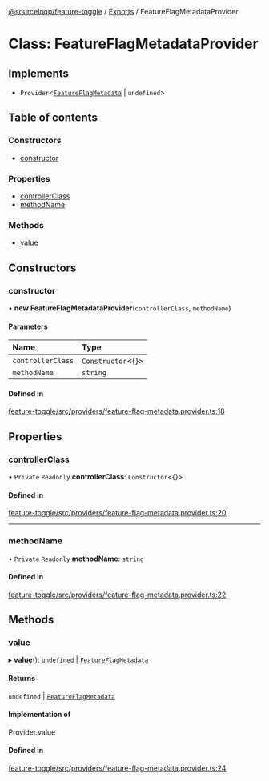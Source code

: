 [@sourceloop/feature-toggle](../README.md) / [Exports](../modules.md) / FeatureFlagMetadataProvider

# Class: FeatureFlagMetadataProvider

## Implements

- `Provider`<[`FeatureFlagMetadata`](../interfaces/FeatureFlagMetadata.md) \| `undefined`\>

## Table of contents

### Constructors

- [constructor](FeatureFlagMetadataProvider.md#constructor)

### Properties

- [controllerClass](FeatureFlagMetadataProvider.md#controllerclass)
- [methodName](FeatureFlagMetadataProvider.md#methodname)

### Methods

- [value](FeatureFlagMetadataProvider.md#value)

## Constructors

### constructor

• **new FeatureFlagMetadataProvider**(`controllerClass`, `methodName`)

#### Parameters

| Name | Type |
| :------ | :------ |
| `controllerClass` | `Constructor`<{}\> |
| `methodName` | `string` |

#### Defined in

[feature-toggle/src/providers/feature-flag-metadata.provider.ts:18](https://github.com/sourcefuse/loopback4-microservice-catalog/blob/089fc2dc0/packages/feature-toggle/src/providers/feature-flag-metadata.provider.ts#L18)

## Properties

### controllerClass

• `Private` `Readonly` **controllerClass**: `Constructor`<{}\>

#### Defined in

[feature-toggle/src/providers/feature-flag-metadata.provider.ts:20](https://github.com/sourcefuse/loopback4-microservice-catalog/blob/089fc2dc0/packages/feature-toggle/src/providers/feature-flag-metadata.provider.ts#L20)

___

### methodName

• `Private` `Readonly` **methodName**: `string`

#### Defined in

[feature-toggle/src/providers/feature-flag-metadata.provider.ts:22](https://github.com/sourcefuse/loopback4-microservice-catalog/blob/089fc2dc0/packages/feature-toggle/src/providers/feature-flag-metadata.provider.ts#L22)

## Methods

### value

▸ **value**(): `undefined` \| [`FeatureFlagMetadata`](../interfaces/FeatureFlagMetadata.md)

#### Returns

`undefined` \| [`FeatureFlagMetadata`](../interfaces/FeatureFlagMetadata.md)

#### Implementation of

Provider.value

#### Defined in

[feature-toggle/src/providers/feature-flag-metadata.provider.ts:24](https://github.com/sourcefuse/loopback4-microservice-catalog/blob/089fc2dc0/packages/feature-toggle/src/providers/feature-flag-metadata.provider.ts#L24)
